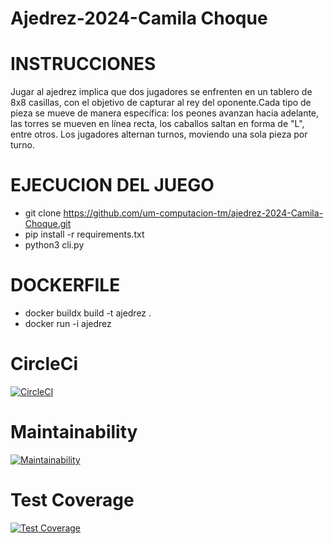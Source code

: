 # Ajedrez-2024-Camila Choque

# INSTRUCCIONES 
Jugar al ajedrez implica que dos jugadores se enfrenten en un tablero de 8x8 casillas, con el objetivo de capturar al rey del oponente.Cada tipo de pieza se mueve de manera específica: los peones avanzan hacia adelante, las torres se mueven en línea recta, los caballos saltan en forma de "L", entre otros. Los jugadores alternan turnos, moviendo una sola pieza por turno.

# EJECUCION DEL JUEGO
 - git clone https://github.com/um-computacion-tm/ajedrez-2024-Camila-Choque.git
 - pip install -r requirements.txt
 - python3 cli.py

 # DOCKERFILE
- docker buildx build -t ajedrez .
- docker run -i ajedrez

# CircleCi
[![CircleCI](https://dl.circleci.com/status-badge/img/gh/um-computacion-tm/ajedrez-2024-Camila-Choque/tree/main.svg?style=svg)](https://dl.circleci.com/status-badge/redirect/gh/um-computacion-tm/ajedrez-2024-Camila-Choque/tree/main) 

# Maintainability
[![Maintainability](https://api.codeclimate.com/v1/badges/9b04e8c4e73e80f86f57/maintainability)](https://codeclimate.com/github/um-computacion-tm/ajedrez-2024-Camila-Choque/maintainability)

# Test Coverage
[![Test Coverage](https://api.codeclimate.com/v1/badges/9b04e8c4e73e80f86f57/test_coverage)](https://codeclimate.com/github/um-computacion-tm/ajedrez-2024-Camila-Choque/test_coverage)

